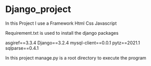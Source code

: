 # Django_project 
In this Project I use a Framework 
Html
Css
Javascript

Requirement.txt is used to install the django packages

asgiref==3.3.4
Django==3.2.4
mysql-client==0.0.1
pytz==2021.1
sqlparse==0.4.1



In this project manage.py is a root directory to execute the program 
